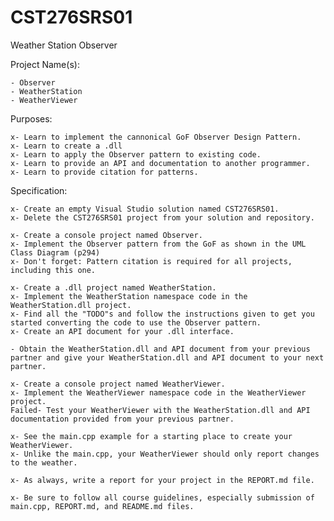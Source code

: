 # CST276SRS01
Weather Station Observer


Project Name(s):  

    - Observer  
    - WeatherStation  
    - WeatherViewer  


Purposes:  

    x- Learn to implement the cannonical GoF Observer Design Pattern.  
    x- Learn to create a .dll  
    x- Learn to apply the Observer pattern to existing code.  
    x- Learn to provide an API and documentation to another programmer.  
    x- Learn to provide citation for patterns.  


Specification:  

    x- Create an empty Visual Studio solution named CST276SRS01.  
    x- Delete the CST276SRS01 project from your solution and repository.  

    x- Create a console project named Observer.  
    x- Implement the Observer pattern from the GoF as shown in the UML Class Diagram (p294)  
    x- Don't forget: Pattern citation is required for all projects, including this one.  

    x- Create a .dll project named WeatherStation.  
    x- Implement the WeatherStation namespace code in the WeatherStation.dll project.  
    x- Find all the "TODO"s and follow the instructions given to get you started converting the code to use the Observer pattern.  
    x- Create an API document for your .dll interface.  

    - Obtain the WeatherStation.dll and API document from your previous partner and give your WeatherStation.dll and API document to your next partner.  

    x- Create a console project named WeatherViewer.  
    x- Implement the WeatherViewer namespace code in the WeatherViewer project.  
    Failed- Test your WeatherViewer with the WeatherStation.dll and API documentation provided from your previous partner.  

    x- See the main.cpp example for a starting place to create your WeatherViewer.  
    x- Unlike the main.cpp, your WeatherViewer should only report changes to the weather.  

    x- As always, write a report for your project in the REPORT.md file.  

    x- Be sure to follow all course guidelines, especially submission of main.cpp, REPORT.md, and README.md files.  


###
